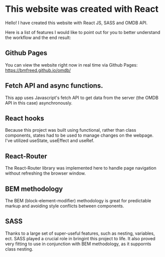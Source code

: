 # This website was created with React

Hello! I have created this website with React JS, SASS and OMDB API.

Here is a list of features I would like to point out for you to better understand the workflow and the end result:

## Github Pages

You can view the website right now in real time via Github Pages: https://bmfreed.github.io/omdb/

## Fetch API and async functions.

This app uses Javascript's fetch API to get data from the server (the OMDB API in this case) asynchronously.

## React hooks

Because this project was built using functional, rather than class components, states had to be used to manage changes on the webpage. I've utilized useState, useEffect and useRef.

## React-Router

The React-Router library was implemented here to handle page navigation without refreshing the browser window.

## BEM methodology

The BEM (block-element-modifier) methodology is great for predictable markup and avoiding style conflicts between components.

## SASS

Thanks to a large set of super-useful features, such as nesting, variables, ect. SASS played a crucial role in bringint this project to life. It also proved very fitting to use in conjunction with BEM methodology, as it suppornts class nesting.

